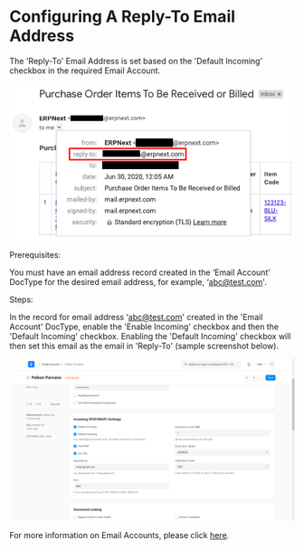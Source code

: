 
# Configuring A Reply-To Email Address


The 'Reply-To' Email Address is set based on the 'Default Incoming' checkbox in the required Email Account.


![](/files/ywBv6dX.png)


Prerequisites:


You must have an email address record created in the ‘Email Account’ DocType for the desired email address, for example, ‘[abc@test.com](mailto:abc@test.com)'.


Steps:


In the record for email address ‘[abc@test.com](mailto:abc@test.com)' created in the 'Email Account' DocType, enable the 'Enable Incoming' checkbox and then the 'Default Incoming' checkbox. Enabling the 'Default Incoming' checkbox will then set this email as the email in 'Reply-To' (sample screenshot below).


![](/files/r5jqCdA.png)


For more information on Email Accounts, please click [here](https://docs.erpnext.com/docs/user/manual/en/setting-up/email/email-account).


